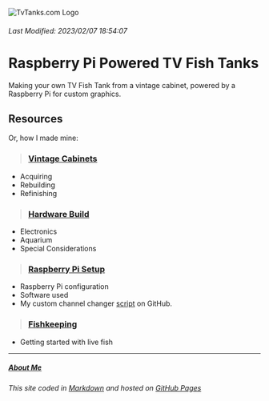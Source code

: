 <!-- This README.md file is formatted for viewing at tvtanks.com -->

![TvTanks.com Logo](https://raw.githubusercontent.com/martinvicknair/tvtanks.com/main/images/tvtanktv.JPG)

###### Last Modified: 2023/02/07 18:54:07

# Raspberry Pi Powered TV Fish Tanks

Making your own TV Fish Tank from a vintage cabinet, powered by a Raspberry Pi for custom graphics.

## Resources

Or, how I made mine:

> ### [Vintage Cabinets](https://tvtanks.com/pages/vintage-cabinets)

- Acquiring
- Rebuilding
- Refinishing

> ### [Hardware Build](https://tvtanks.com/pages/hardware)

- Electronics
- Aquarium
- Special Considerations

> ### [Raspberry Pi Setup](https://tvtanks.com/pages/raspberry-pi)

- Raspberry Pi configuration
- Software used
- My custom channel changer [script](https://github.com/martinvicknair/tvtanks.com/blob/main/channel_changer.py) on GitHub.

> ### [Fishkeeping](https://tvtanks.com/pages/fish)

- Getting started with live fish

---

##### [About Me](https://tvtanks.com/pages/about)

###### This site coded in [Markdown](https://github.com/martinvicknair/tvtanks.com/blob/main/README.md?plain=1) and hosted on [GitHub Pages](https://github.com/martinvicknair/tvtanks.com)
